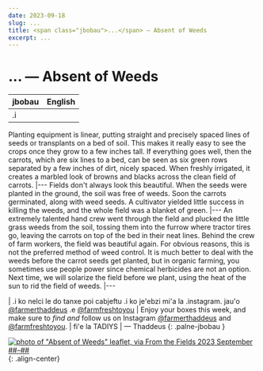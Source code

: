 ```yaml
---
date: 2023-09-18
slug: ...
title: <span class="jbobau">...</span> — Absent of Weeds
excerpt: ...
---
```


# <span class="jbobau">...</span> — Absent of Weeds

| jbobau | English
|-|-
| .i | 
Planting equipment is linear, putting straight and precisely spaced lines of seeds or transplants on a bed of soil. This makes it really easy to see the crops once they grow to a few inches tall. If everything goes well, then the carrots, which are six lines to a bed, can be seen as six green rows separated by a few inches of dirt, nicely spaced. When freshly irrigated, it creates a marbled look of browns and blacks across the clean field of carrots.
|---
Fields don't always look this beautiful. When the seeds were planted in the ground, the soil was free of weeds. Soon the carrots germinated, along with weed seeds. A cultivator yielded little success in killing the weeds, and the whole field was a blanket of green.
|---
An extremely talented hand crew went through the field and plucked the little grass weeds from the soil, tossing them into the furrow where tractor tires go, leaving the carrots on top of the bed in their neat lines. Behind the crew of farm workers, the field was beautiful again. For obvious reasons, this is not the preferred method of weed control. It is much better to deal with the weeds before the carrot seeds get planted, but in organic farming, you sometimes use people power since chemical herbicides are not an option. Next time, we will solarize the field before we plant, using the heat of the sun to rid the field of weeds.
|---

| .i ko nelci le do tanxe poi cabjeftu .i ko je'ebzi mi'a la .instagram. jau'o [@farmerthaddeus] .e [@farmfreshtoyou] | Enjoy your boxes this week, and make sure to *find and* follow us on Instagram [@farmerthaddeus] and [@farmfreshtoyou].
| fi'e la TADIYS | — Thaddeus
{: .palne-jbobau }

[![photo of "Absent of Weeds" leaflet, via _From the Fields_ 2023 September ##–##](https://i.imgur.com/8pn8bCm.jpg)](https://i.imgur.com/8pn8bCm.jpg){: .align-center}

[@farmerthaddeus]: https://instagram.com/farmerthaddeus
[@farmfreshtoyou]: https://instagram.com/farmfreshtoyou
